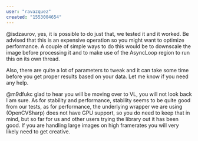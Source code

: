 ```yaml
---
user: "ravazquez"
created: "1553004654"
---
```


@isdzaurov, yes, it is possible to do just that, we tested it and it worked. Be advised that this is an expensive operation so you might want to optimize performance. A couple of simple ways to do this would be to downscale the image before processing it and to make use of the AsyncLoop region to run this on its own thread.

Also, there are quite a lot of parameters to tweak and it can take some time before you get proper results based on your data. Let me know if you need any help.

@m9dfukc glad to hear you will be moving over to VL, you will not look back I am sure. As for stability and performance, stability seems to be quite good from our tests, as for performance, the underlying wrapper we are using (OpenCVSharp) does not have GPU support, so you do need to keep that in mind, but so far for us and other users trying the library out it has been good. If you are handling large images on high framerates you will very likely need to get creative.
